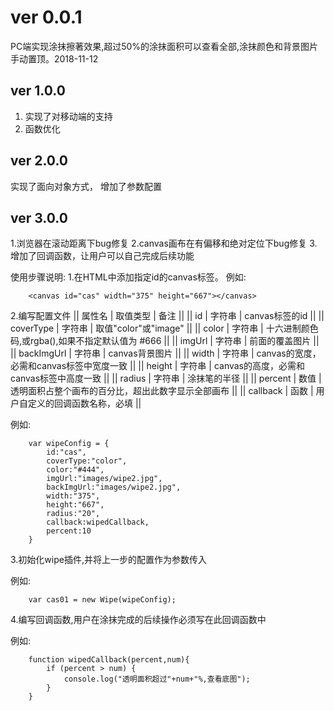 ﻿# ver 0.0.1 #
PC端实现涂抹擦著效果,超过50%的涂抹面积可以查看全部,涂抹颜色和背景图片手动置顶。2018-11-12
## ver 1.0.0 ##
1. 实现了对移动端的支持
1. 函数优化
## ver 2.0.0 ##
实现了面向对象方式，
增加了参数配置
## ver 3.0.0 ##
1.浏览器在滚动距离下bug修复
2.canvas画布在有偏移和绝对定位下bug修复
3.增加了回调函数，让用户可以自己完成后续功能

使用步骤说明:
1.在HTML中添加指定id的canvas标签。
例如:
``` 
	<canvas id="cas" width="375" height="667"></canvas> ```

2.编写配置文件
|| 属性名 | 取值类型 | 备注 ||
|| id | 字符串 | canvas标签的id ||
|| coverType | 字符串 | 取值"color"或"image" ||
|| color | 字符串 | 十六进制颜色码,或rgba(),如果不指定默认值为 #666 ||
|| imgUrl | 字符串 | 前面的覆盖图片 ||
|| backImgUrl | 字符串 | canvas背景图片 ||
|| width | 字符串 | canvas的宽度，必需和canvas标签中宽度一致 ||
|| height | 字符串 | canvas的高度，必需和canvas标签中高度一致 ||
|| radius | 字符串 | 涂抹笔的半径 ||
|| percent | 数值 | 透明面积占整个画布的百分比，超出此数字显示全部画布 ||
|| callback | 函数 | 用户自定义的回调函数名称，必填 ||



例如:
``` 
	var wipeConfig = {
		id:"cas",
		coverType:"color",
		color:"#444",
		imgUrl:"images/wipe2.jpg",
		backImgUrl:"images/wipe2.jpg",
		width:"375",
		height:"667",
		radius:"20",
		callback:wipedCallback,
		percent:10
	}
 ``` 3.初始化wipe插件,并将上一步的配置作为参数传入 例如:``` 
 	var cas01 = new Wipe(wipeConfig);
 ``` 4.编写回调函数,用户在涂抹完成的后续操作必须写在此回调函数中	例如:``` 
	function wipedCallback(percent,num){		if (percent > num) {			console.log("透明面积超过"+num+"%,查看底图");		}	}
 ```